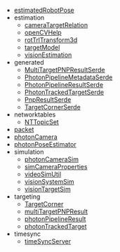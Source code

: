 * [estimatedRobotPose](reference/estimatedRobotPose.md)
* estimation
    * [cameraTargetRelation](reference/estimation/cameraTargetRelation.md)
    * [openCVHelp](reference/estimation/openCVHelp.md)
    * [rotTrlTransform3d](reference/estimation/rotTrlTransform3d.md)
    * [targetModel](reference/estimation/targetModel.md)
    * [visionEstimation](reference/estimation/visionEstimation.md)
* generated
    * [MultiTargetPNPResultSerde](reference/generated/MultiTargetPNPResultSerde.md)
    * [PhotonPipelineMetadataSerde](reference/generated/PhotonPipelineMetadataSerde.md)
    * [PhotonPipelineResultSerde](reference/generated/PhotonPipelineResultSerde.md)
    * [PhotonTrackedTargetSerde](reference/generated/PhotonTrackedTargetSerde.md)
    * [PnpResultSerde](reference/generated/PnpResultSerde.md)
    * [TargetCornerSerde](reference/generated/TargetCornerSerde.md)
* networktables
    * [NTTopicSet](reference/networktables/NTTopicSet.md)
* [packet](reference/packet.md)
* [photonCamera](reference/photonCamera.md)
* [photonPoseEstimator](reference/photonPoseEstimator.md)
* simulation
    * [photonCameraSim](reference/simulation/photonCameraSim.md)
    * [simCameraProperties](reference/simulation/simCameraProperties.md)
    * [videoSimUtil](reference/simulation/videoSimUtil.md)
    * [visionSystemSim](reference/simulation/visionSystemSim.md)
    * [visionTargetSim](reference/simulation/visionTargetSim.md)
* targeting
    * [TargetCorner](reference/targeting/TargetCorner.md)
    * [multiTargetPNPResult](reference/targeting/multiTargetPNPResult.md)
    * [photonPipelineResult](reference/targeting/photonPipelineResult.md)
    * [photonTrackedTarget](reference/targeting/photonTrackedTarget.md)
* timesync
    * [timeSyncServer](reference/timesync/timeSyncServer.md)
